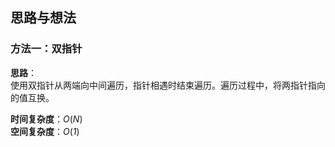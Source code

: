 ## 思路与想法
### 方法一：双指针
**思路**：  
使用双指针从两端向中间遍历，指针相遇时结束遍历。遍历过程中，将两指针指向的值互换。


**时间复杂度**：*O*(*N*)  
**空间复杂度**：*O*(*1*)
